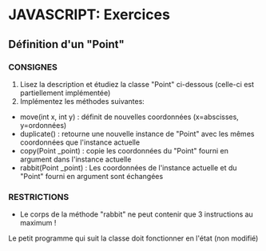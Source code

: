 # JAVASCRIPT:  Exercices

## Définition d'un "Point"

### CONSIGNES

 1) Lisez la description et étudiez la classe "Point" ci-dessous (celle-ci est partiellement implémentée)
 2) Implémentez les méthodes suivantes:

- move(int x, int y)    : définit de nouvelles coordonnées (x=abscisses, y=ordonnées)
- duplicate()           : retourne une nouvelle instance de "Point" avec les mêmes coordonnées que l'instance actuelle
- copy(Point _point)    : copie les coordonnées du "Point" fourni en argument dans l'instance actuelle
- rabbit(Point _point)  : Les coordonnées de l'instance actuelle et du "Point" fourni en argument sont échangées

### RESTRICTIONS

- Le corps de la méthode "rabbit" ne peut contenir que 3 instructions au maximum !

Le petit programme qui suit la classe doit fonctionner en l'état (non modifié)
